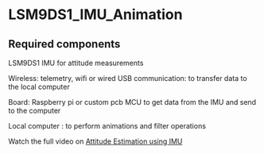 # LSM9DS1_IMU_Animation

## Required components

LSM9DS1 IMU for attitude measurements

Wireless: telemetry, wifi or wired USB communication: to transfer data to the local computer

Board: Raspberry pi or custom pcb MCU to get data from the IMU and send to the computer

Local computer : to perform animations and filter operations


Watch the full video on [Attitude Estimation using IMU](https://www.youtube.com/watch?v=zUcBC5KvV0Q)
